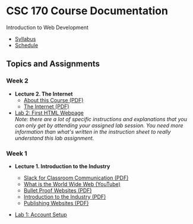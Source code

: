 # CSC 170 Course Documentation
Introduction to Web Development

- [Syllabus](syllabus.md)
- [Schedule](schedule.md) 

## Topics and Assignments

### Week 2

- **Lecture 2. The Internet**
  - [About this Course (PDF)](02-the-internet/about-this-course.pdf)
  - [The Internet (PDF)](02-the-internet/the-internet.pdf)
- [Lab 2: First HTML Webpage](lab02-first-html-webpage/instructions.md)<br>*Note: there are a lot of specific instructions and explanations that you can only get by attending your assigned lab session.  You need more information than what's written in the instruction sheet to really understand this lab assignment.*

### Week 1


- **Lecture 1. Introduction to the Industry**

  - [Slack for Classroom Communication (PDF)](01-Introduction-to-the-industry/slack-for-classroom-communication.pdf)
  - [What is the World Wide Web (YouTube)](https://www.youtube.com/watch?v=J8hzJxb0rpc)
  - [Bullet Proof Websites (PDF)](01-Introduction-to-the-industry/bullet-proof-websites.pdf)
  - [Introduction to the Industry (PDF)](01-Introduction-to-the-industry/introduction-to-the-industry.pdf)
  - [Publishing Websites (PDF)](01-Introduction-to-the-industry/publishing-websites.pdf)
- [Lab 1: Account Setup](lab01-account-setup/instructions.md)

